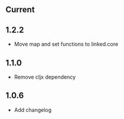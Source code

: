 ## Current

## 1.2.2
- Move map and set functions to linked.core

## 1.1.0
- Remove cljx dependency

## 1.0.6
- Add changelog
